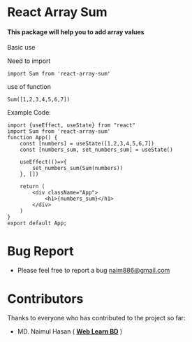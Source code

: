 # React Array Sum
#### This package will help you to add array values


Basic use

Need to import 

`import Sum from 'react-array-sum'`

use of function

 `Sum([1,2,3,4,5,6,7])`

Example Code: 

    import {useEffect, useState} from "react"
    import Sum from 'react-array-sum'
    function App() {
        const [numbers] = useState([1,2,3,4,5,6,7])
        const [numbers_sum, set_numbers_sum] = useState()

        useEffect(()=>{
            set_numbers_sum(Sum(numbers))
        }, [])

        return (
            <div className="App">
                <h1>{numbers_sum}</h1>
            </div>
        )
    }
    export default App;

# Bug Report 

- Please feel free to report a bug <naim886@gmail.com>

# Contributors

Thanks to everyone who has contributed to the project so far:
- MD. Naimul Hasan ( **[Web Learn BD](https://weblearnbd.com)** )


